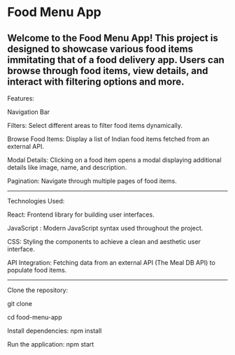 # Food Menu App

Welcome to the Food Menu App! This project is designed to showcase various food items immitating that of a food delivery app. Users can browse through food items, view details, and interact with filtering options and more.
-----
Features:

Navigation Bar

Filters: Select different areas to filter food items dynamically.

Browse Food Items: Display a list of Indian food items fetched from an external API.

Modal Details: Clicking on a food item opens a modal displaying additional details like image, name, and description.

Pagination: Navigate through multiple pages of food items.

---------

Technologies Used:

React: Frontend library for building user interfaces.

JavaScript : Modern JavaScript syntax used throughout the project.

CSS: Styling the components to achieve a clean and aesthetic user interface.

API Integration: Fetching data from an external API (The Meal DB API) to populate food items.

-----

Clone the repository:

git clone <repository-url>

cd food-menu-app

Install dependencies:
npm install


Run the application:
npm start
